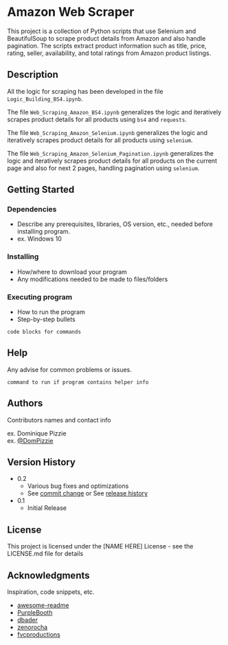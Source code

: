 # Amazon Web Scraper

This project is a collection of Python scripts that use Selenium and BeautifulSoup to scrape product details from Amazon and also handle pagination. 
The scripts extract product information such as title, price, rating, seller, availability, and total ratings from Amazon product listings.

## Description

All the logic for scraping has been developed in the file `Logic_Building_BS4.ipynb`.

The file `Web_Scraping_Amazon_BS4.ipynb` generalizes the logic and iteratively scrapes product details for all products using `bs4` and `requests`.

The file `Web_Scraping_Amazon_Selenium.ipynb` generalizes the logic and iteratively scrapes product details for all products using `selenium`.

The file `Web_Scraping_Amazon_Selenium_Pagination.ipynb` generalizes the logic and iteratively scrapes product details for all products on the current page 
and also for next 2 pages, handling pagination using `selenium`.
## Getting Started

### Dependencies

* Describe any prerequisites, libraries, OS version, etc., needed before installing program.
* ex. Windows 10

### Installing

* How/where to download your program
* Any modifications needed to be made to files/folders

### Executing program

* How to run the program
* Step-by-step bullets
```
code blocks for commands
```

## Help

Any advise for common problems or issues.
```
command to run if program contains helper info
```

## Authors

Contributors names and contact info

ex. Dominique Pizzie  
ex. [@DomPizzie](https://twitter.com/dompizzie)

## Version History

* 0.2
    * Various bug fixes and optimizations
    * See [commit change]() or See [release history]()
* 0.1
    * Initial Release

## License

This project is licensed under the [NAME HERE] License - see the LICENSE.md file for details

## Acknowledgments

Inspiration, code snippets, etc.
* [awesome-readme](https://github.com/matiassingers/awesome-readme)
* [PurpleBooth](https://gist.github.com/PurpleBooth/109311bb0361f32d87a2)
* [dbader](https://github.com/dbader/readme-template)
* [zenorocha](https://gist.github.com/zenorocha/4526327)
* [fvcproductions](https://gist.github.com/fvcproductions/1bfc2d4aecb01a834b46)
